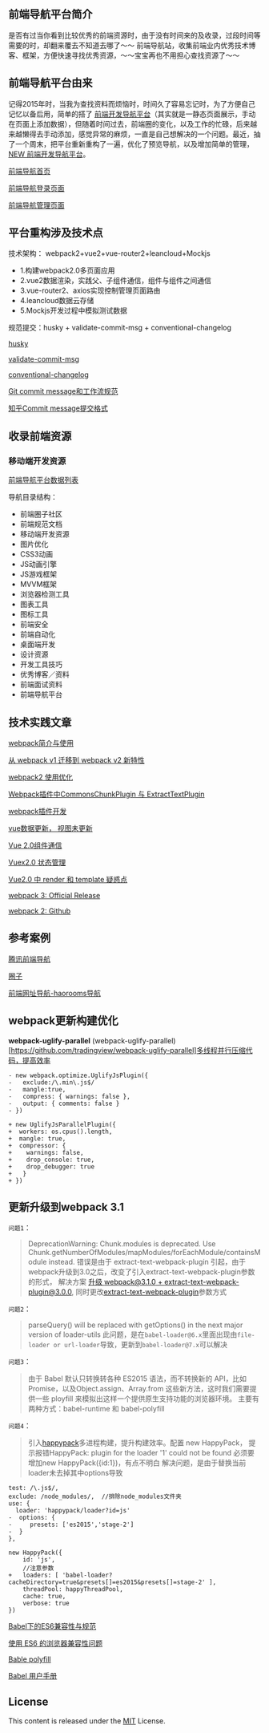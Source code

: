 ## 前端导航平台简介

是否有过当你看到比较优秀的前端资源时，由于没有时间来的及收录，过段时间等需要的时，却翻来覆去不知道去哪了～～ 前端导航站，收集前端业内优秀技术博客、框架，方便快速寻找优秀资源，～～宝宝再也不用担心查找资源了～～

## 前端导航平台由来

记得2015年时，当我为查找资料而烦恼时，时间久了容易忘记时，为了方便自己记忆以备后用，简单的搭了 [前端开发导航平台](http://doc.pfan123.com/)（其实就是一静态页面展示，手动在页面上添加数据），但随着时间过去，前端圈的变化，以及工作的忙碌，后来越来越懒得去手动添加，感觉异常的麻烦，一直是自己想解决的一个问题。最近，抽了一个周末，把平台重新重构了一遍，优化了预览导航，以及增加简单的管理，[NEW 前端开发导航平台](https://docs.pfan123.com)。

[前端导航首页](https://docs.pfan123.com)

[前端导航登录页面](https://docs.pfan123.com/admin.html#/)

[前端导航管理页面](https://docs.pfan123.com/admin.html#/edit)


## 平台重构涉及技术点

技术架构： webpack2+vue2+vue-router2+leancloud+Mockjs

- 1.构建webpack2.0多页面应用 
- 2.vue2数据渲染，实践父、子组件通信，组件与组件之间通信
- 3.vue-router2、axios实现控制管理页面路由
- 4.leancloud数据云存储
- 5.Mockjs开发过程中模拟测试数据

规范提交：husky + validate-commit-msg + conventional-changelog

[husky](https://github.com/typicode/husky)

[validate-commit-msg](https://github.com/conventional-changelog/validate-commit-msg)

[conventional-changelog](https://github.com/conventional-changelog/conventional-changelog/tree/master/packages/conventional-changelog-cli)

[Git commit message和工作流规范](http://ivweb.io/topic/58ba702bdb35a9135d42f83d)

[知乎Commit message提交格式](https://www.zhihu.com/question/56120376)

## 收录前端资源


### 移动端开发资源

[前端导航平台数据列表](./前端导航平台数据列表.md)

导航目录结构：

- 前端圈子社区
- 前端规范文档
- 移动端开发资源
- 图片优化
- CSS3动画
- JS动画引擎
- JS游戏框架
- MVVM框架
- 浏览器检测工具
- 图表工具
- 图标工具
- 前端安全
- 前端自动化
- 桌面端开发
- 设计资源
- 开发工具技巧
- 优秀博客／资料
- 前端面试资料
- 前端导航平台

## 技术实践文章

[webpack简介与使用](./webpack简介与使用.md)

[从 webpack v1 迁移到 webpack v2 新特性](./webpack2新特性.md)

[webpack2 使用优化](https://github.com/gwuhaolin/blog/issues/2)

[Webpack插件中CommonsChunkPlugin 与 ExtractTextPlugin](https://github.com/pfan123/front-end-navigator/issues/2)

[webpack插件开发](./webpack插件开发.md)

[vue数据更新， 视图未更新](https://github.com/pfan123/front-end-navigator/issues/1)

[Vue 2.0组件通信](https://vuefe.cn/v2/guide/components.html#构成组件)

[Vuex2.0 状态管理](./Vuex2.0状态管理.md)

[Vue2.0 中 render 和 template 疑惑点](https://github.com/pfan123/front-end-navigator/issues/3)

[webpack 3: Official Release](https://medium.com/webpack/webpack-3-official-release-15fd2dd8f07b)

[webpack 2: Github](https://github.com/webpack/webpack)


## 参考案例

[腾讯前端导航](http://www.alloyteam.com/nav/)

[圈子](https://luuman.github.io/FrontEndGuide/V1/index.html#page_9)

[前端网址导航-haorooms导航](http://www.haorooms.com/nav)

## webpack更新构建优化

**webpack-uglify-parallel**
(webpack-uglify-parallel)[https://github.com/tradingview/webpack-uglify-parallel]多线程并行压缩代码，提高效率
```
- new webpack.optimize.UglifyJsPlugin({
-   exclude:/\.min\.js$/
-   mangle:true,
-   compress: { warnings: false },
-   output: { comments: false }
- })

+ new UglifyJsParallelPlugin({
+  workers: os.cpus().length,
+  mangle: true,
+  compressor: {
+    warnings: false,
+    drop_console: true,
+    drop_debugger: true
+   }
+ })

```

## 更新升级到webpack 3.1

`问题1`：
>DeprecationWarning: Chunk.modules is deprecated. Use Chunk.getNumberOfModules/mapModules/forEachModule/containsModule instead.
>错误是由于 extract-text-webpack-plugin 引起，由于webpack升级到3.0之后，改变了引入extract-text-webpack-plugin参数的形式， 解决方案 [升级 webpack@3.1.0 + extract-text-webpack-plugin@3.0.0](https://github.com/webpack-contrib/extract-text-webpack-plugin/issues/529), 同时更改[extract-text-webpack-plugin](https://github.com/webpack-contrib/extract-text-webpack-plugin)参数方式

`问题2`：
>parseQuery() will be replaced with getOptions() in the next major version of loader-utils
>此问题，是在`babel-loader@6.x`里面出现由`file-loader or url-loader`导致，更新到`babel-loader@7.x`可以解决 

`问题3`：
> 由于 Babel 默认只转换转各种 ES2015 语法，而不转换新的 API，比如 Promise，以及Object.assign、Array.from 这些新方法，这时我们需要提供一些 ployfill 来模拟出这样一个提供原生支持功能的浏览器环境。
>主要有两种方式：babel-runtime 和 babel-polyfill

`问题4`：
>引入[happypack](https://github.com/amireh/happypack)多进程构建，提升构建效率。配置 new HappyPack， 提示报错HappyPack: plugin for the loader '1' could not be found
>必须要增加new HappyPack({id:1})，有点不明白
>解决问题，是由于替换当前loader未去掉其中options导致
```
test: /\.js$/,
exclude: /node_modules/,  //排除node_modules文件夹
use: {
  loader: 'happypack/loader?id=js'
-  options: {
-     presets: ['es2015','stage-2']
-  }
},  

new HappyPack({
	id: 'js',
	//注意参数
+	loaders: [ 'babel-loader?cacheDirectory=true&presets[]=es2015&presets[]=stage-2' ],  
	threadPool: happyThreadPool,
	cache: true,
	verbose: true        
})          

```

[Babel下的ES6兼容性与规范](http://imweb.io/topic/561f9352883ae3ed25e400f5)

[使用 ES6 的浏览器兼容性问题](https://zhuanlan.zhihu.com/p/20904140)

[Bable polyfill](https://babeljs.io/docs/usage/polyfill/)

[Babel 用户手册](https://github.com/thejameskyle/babel-handbook/blob/master/translations/zh-Hans/user-handbook.md)

## License

This content is released under the [MIT](http://opensource.org/licenses/MIT)  License.